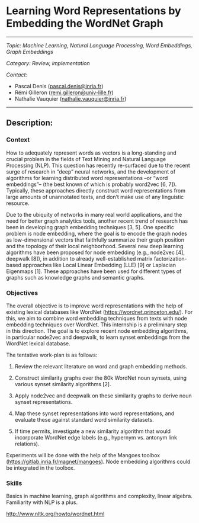 # Learning Word Representations by Embedding the WordNet Graph

---

*Topic:  Machine Learning, Natural Language Processing, Word Embeddings, Graph Embeddings*

*Category: Review, implementation*

*Contact:*

- Pascal Denis (pascal.denis@inria.fr)
- Rémi Gilleron (remi.gilleron@univ-lille.fr)
- Nathalie Vauquier (nathalie.vauquier@inria.fr)

---

## Description:

### Context

How to adequately represent words as vectors is a long-standing and crucial problem in the fields of Text Mining and Natural Language Processing (NLP). This question has recently re-surfaced due to the recent surge of research in “deep” neural networks, and the development of algorithms for learning distributed word representations –or “word embeddings”– (the best known of which is probably word2vec [6, 7]). Typically, these approaches directly construct word representations from large amounts of unannotated texts, and don’t make use of any linguistic resource.

Due to the ubiquity of networks in many real world applications, and the need for better graph analytics tools, another recent trend of research has been in developing graph embedding techniques [3, 5]. One specific problem is node embedding, where the goal is to encode the graph nodes as low-dimensional vectors that faithfully summarize their graph position and the topology of their local neighborhood. Several new deep learning algorithms have been proposed for node embedding (e.g., node2vec [4], deepwalk [8]), in addition to already well-established matrix factorization-based approaches like Local Linear Embedding (LLE) [9] or Laplacian Eigenmaps [1]. These approaches have been used for different types of graphs such as knowledge graphs and semantic graphs.

### Objectives

The overall objective is to improve word representations with the help of existing lexical databases like WordNet (https://wordnet.princeton.edu/). For this, we aim to combine word embedding techniques from texts with node embedding techniques over WordNet. This internship is a preliminary step in this direction. The goal is to explore recent node embedding algorithms, in particular node2vec and deepwalk, to learn synset embeddings from the WordNet lexical database.

The tentative work-plan is as follows:

1. Review the relevant literature on word and graph embedding methods.

2. Construct similarity graphs over the 80k WordNet noun synsets, using various synset similarity algorithms [2].

3. Apply node2vec and deepwalk on these similarity graphs to derive noun synset representations.

4. Map these synset representations into word representations, and evaluate these against standard word similarity datasets.

5. If time permits, investigate a new similarity algorithm that would incorporate WordNet edge labels (e.g., hypernym vs. antonym link relations).

Experiments will be done with the help of the Mangoes toolbox (https://gitlab.inria.fr/magnet/mangoes). Node embedding algorithms could be integrated in the toolbox.

### Skills

Basics in machine learning, graph algorithms and complexity, linear algebra. Familiarity with NLP is a plus.

http://www.nltk.org/howto/wordnet.html
